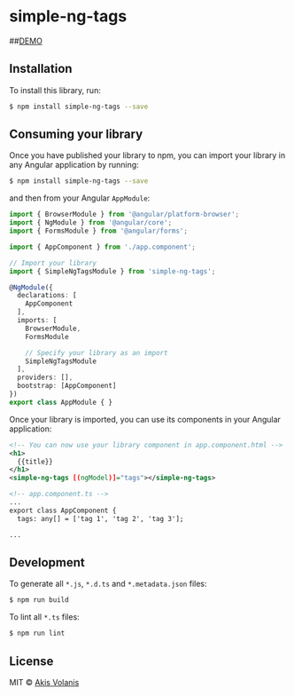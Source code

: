 # simple-ng-tags

##[DEMO](https://plnkr.co/edit/4zFhtmlZThEebq6NdXGN?p=preview)

## Installation

To install this library, run:

```bash
$ npm install simple-ng-tags --save
```

## Consuming your library

Once you have published your library to npm, you can import your library in any Angular application by running:

```bash
$ npm install simple-ng-tags --save
```

and then from your Angular `AppModule`:

```typescript
import { BrowserModule } from '@angular/platform-browser';
import { NgModule } from '@angular/core';
import { FormsModule } from '@angular/forms';

import { AppComponent } from './app.component';

// Import your library
import { SimpleNgTagsModule } from 'simple-ng-tags';

@NgModule({
  declarations: [
    AppComponent
  ],
  imports: [
    BrowserModule,
    FormsModule

    // Specify your library as an import
    SimpleNgTagsModule
  ],
  providers: [],
  bootstrap: [AppComponent]
})
export class AppModule { }
```

Once your library is imported, you can use its components in your Angular application:

```xml
<!-- You can now use your library component in app.component.html -->
<h1>
  {{title}}
</h1>
<simple-ng-tags [(ngModel)]="tags"></simple-ng-tags>
```
```xml
<!-- app.component.ts -->
...
export class AppComponent {
  tags: any[] = ['tag 1', 'tag 2', 'tag 3'];

...
```

## Development

To generate all `*.js`, `*.d.ts` and `*.metadata.json` files:

```bash
$ npm run build
```

To lint all `*.ts` files:

```bash
$ npm run lint
```

## License

MIT © [Akis Volanis](mailto:c.volanis@gmail.com)
